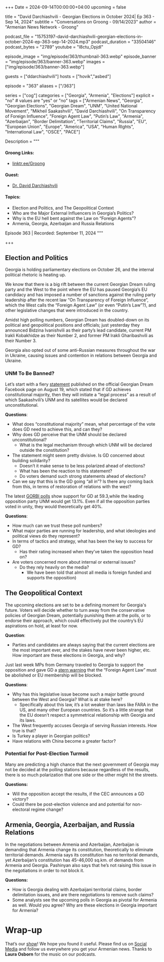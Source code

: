 +++
Date = 2024-09-14T00:00:00+04:00
upcoming = false

title = "David Darchiashvili - Georgian Elections in October 2024| Ep 363 - Sep 14, 2024"
subtitle = "Conversations on Groong - 09/14/2023"
author = "Armenian News Network - Groong"

podcast_file = "15753197-david-darchiashvili-georgian-elections-in-october-2024-ep-363-sep-14-2024.mp3"
podcast_duration = "33504146"
podcast_bytes = "2789"
youtube = "l8ctu_OpjdI"

episode_image = "img/episode/363/thumbnail-363.webp"
episode_banner = "img/episode/363/banner-363.webp"
images = ["img/episode/363/banner-363.webp"]

guests = ["ddarchiashvili"]
hosts = ["hovik","asbed"]

episode = "363"
aliases = ["/363"]

series = ["cog"]
categories = ["Georgia", "Armenia", "Elections"]
explicit = "no" # values are "yes" or "no"
tags = ["Armenian News", "Georgia", "Georgian Elections", "Georgian Dream", "UNM", "United National Movement", "Mikheil Saakashvili", "David Darchiashvili", "On Transparency of Foreign Influence", "Foreign Agent Law", "Putin’s Law", "Armenia", "Azerbaijan", "Border Delimitation", "Territorial Claims", "Russia", "EU", "European Union", "Europe", "America", "USA", "Human RIghts", "International Law", "OSCE", "PACE"]

Description = """

#### Groong Links:
* [linktr.ee/Groong](https://linktr.ee/groong)

#### Guest:
* [Dr. David Darchiashvili](/guest/ddarchiashvili)

#### Topics:
* Election and Politics, and The Geopolitical Context
* Who are the Major External Influencers in Georgia’s Politics?
* Why is the EU hell bent against the Law on “Foreign Agents”?
* Armenia, Georgia, Azerbaijan and Russia Relations


Episode 363 | Recorded: September 11, 2024
"""

+++

## Election and Politics

Georgia is holding parliamentary elections on October 26, and the internal political rhetoric is heating up.

We know that there is a big rift between the current Georgian Dream ruling party and the West to the point where the EU has paused Georgia’s EU candidacy and has imposed a number of sanctions against the ruling party leadership after the recent law “On Transparency of Foreign Influence”, which the West calls the “Foreign Agent Law” (or even “Putin’s Law”?),  and other legislative changes that were introduced in the country. 

Amidst high polling numbers, Georgian Dream has doubled-down on its political and geopolitical positions and officials; just yesterday they announced Bidzina Ivanishvili as their party’s lead candidate, current PM Irakli Kobakhidze as their Number 2, and former PM Irakli Gharibashvili as their Number 3. 

Georgia also opted out of some anti-Russian measures throughout the war in Ukraine, causing issues and contention in relations between Georgia and Ukraine.


### UNM To Be Banned?

Let’s start with a fiery [statement](https://www.facebook.com/photo/?fbid=1070769791080485&set=a.488868739270596) published on the official Georgian Dream Facebook page on August 19, which stated that if GD achieves constitutional majority, then they will initiate a “legal process” as a result of which Saakashvili’s UNM and its satellites would be declared unconstitutional.

**Questions**:
* What does “constitutional majority” mean, what percentage of the vote does GD need to achieve this, and can they?
* Why does GD perceive that the UNM should be declared unconstitutional?
    * What is the legal mechanism through which UNM will be declared outside the constitution?
* The statement might seem pretty divisive. Is GD concerned about building solidarity? 
    * Doesn’t it make sense to be less polarized ahead of elections?
    * What has been the reaction to this statement? 
    * Do voters demand such strong statements ahead of elections?
* Can we say that this is the GD going “all in”? Is there any coming back from this, in terms of restoration of relations with the west?

The latest [GORBI polls](https://info.imedi.ge/en/elections/2638/gorbi-poll-shows-if-parliamentary-elections-were-held-this-week-georgian-dream-party-would-receive-593-of-votes) show support for GD at 59.3,while the leading opposition party UNM would get 13.1%. Even if all the opposition parties voted in unity, they would theoretically get 40%.

**Questions**:
* How much can we trust these poll numbers?
* What major parties are running for leadership, and what ideologies and political views do they represent?
* In terms of tactics and strategy, what has been the key to success for GD?
    * Has their rating increased when they’ve taken the opposition head on?
* Are voters concerned more about internal or external issues?
    * Do they rely heavily on the media?
        * We have been told that almost all media is foreign funded and supports the opposition)


## The Geopolitical Context

The upcoming elections are set to be a defining moment for Georgia's future. Voters will decide whether to turn away from the conservative policies of Georgian Dream, potentially punishing them at the polls, or to endorse their approach, which could effectively put the country’s EU aspirations on hold, at least for now.

**Question**:
* Parties and candidates are always saying that the current elections are the most important ever, and the stakes have never been higher, etc. How important are these elections in Georgia, and why?

Just last week MPs from Germany traveled to Georgia to support the opposition and gave GD a [stern warning](https://www.rferl.org/a/georgia-germany-eu-foreign-agents/33109987.html) that the “Foreign Agent Law” must be abolished or EU membership will be blocked.

**Questions**:
* Why has this legislative issue become such a major battle ground between the West and Georgia? What is at stake here?
    * Specifically about this law, it’s a lot weaker than laws like FARA in the US, and many other European countries. So it’s a little strange that the EU doesn’t respect a symmetrical relationship with Georgia and its laws.
* The West frequently accuses Georgia of serving Russian interests. How true is that?
* Is Turkey a player in Georgian politics?
* Have relations with China become a greater factor?


### Potential for Post-Election Turmoil

Many are predicting a high chance that the next government of Georgia may not be decided at the polling stations because regardless of the results, there is so much polarization that one side or the other might hit the streets.

**Questions:**
* Will the opposition accept the results, if the CEC announces a GD victory?
* Could there be post-election violence and and potential for non-electoral regime change?


## Armenia, Georgia, Azerbaijan, and Russia Relations

In the negotiations between Armenia and Azerbaijan, Azerbaijan is demanding that Armenia change its constitution, theoretically to eliminate territorial demands. Armenia says its constitution has no territorial demands, yet Azerbaijan’s constitution has 45-46,000 sq.km. of demands from Armenia and Georgia. Pashinyan also says that he’s not raising this issue in the negotiations in order to not block it.

**Questions:**
* How is Georgia dealing with Azerbaijani territorial claims, border delimitation issues, and are there negotiations to remove such claims?
* Some analysts see the upcoming polls in Georgia as pivotal for Armenia as well. Would you agree? Why are these elections in Georgia important for Armenia?

# Wrap-up

That’s our [show](https://podcasts.groong.org/)! We hope you found it useful. Please find us on [Social Media](https://lintr.ee/groong) and follow us everywhere you get your Armenian news.
Thanks to **Laura Osborn** for the music on our podcasts.

